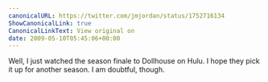 ```yaml
---
canonicalURL: https://twitter.com/jmjordan/status/1752716134
ShowCanonicalLink: true
CanonicalLinkText: View original on
date: 2009-05-10T05:45:06+00:00
---
```

Well, I just watched the season finale to Dollhouse on Hulu. I hope they pick it up for another season. I am doubtful, though.